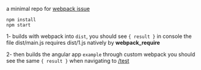 a minimal repo for [webpack issue](https://github.com/webpack/webpack/issues/15975)

```
npm install
npm start
```

1- builds with webpack into `dist`, you should see `{ result }` in console
the file dist/main.js requires dist/1.js natively by __webpack_require__

2- then builds the angular app `example` through custom webpack
you should see the same `{ result }` when navigating to [/test](http://localhost:4000/test)